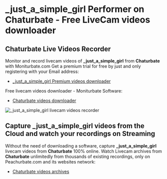 # _just_a_simple_girl Performer on Chaturbate - Free LiveCam videos downloader

## Chaturbate Live Videos Recorder

Monitor and record livecam videos of **_just_a_simple_girl** from **Chaturbate** with Moniturbate.com
Get a premium trial for free by just and only registering with your Email address:
* [_just_a_simple_girl Premium videos downloader](https://moniturbate.com/request-demo-licence-key.html)

Free livecam videos downloader - Moniturbate Software:
* [Chaturbate videos downloader](https://moniturbate.com/moniturbate-download-software.html)

![_just_a_simple_girl livecam videos recorder](https://peachurnet.com/templates/moniturbate-software.png)


## Capture _just_a_simple_girl videos from the Cloud and watch your recordings on Streaming

Without the need of downloading a software, capture **_just_a_simple_girl** livecam videos from **Chaturbate** 100% online.
Watch Livecam archives from **Chaturbate** unlimitedly from thousands of existing recordings, only on Peachurbate.com and its websites network:
* [Chaturbate videos archives](https://peachurnet.com/)